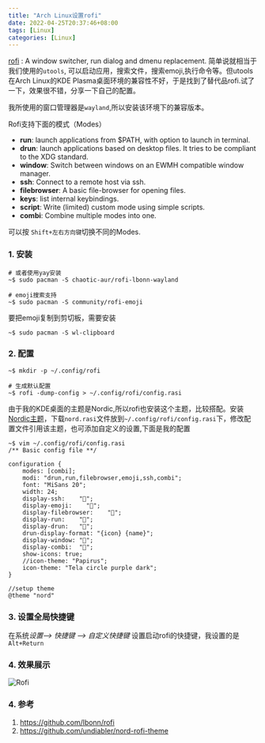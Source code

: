 ```yaml
---
title: "Arch Linux设置rofi"
date: 2022-04-25T20:37:46+08:00
tags: [Linux]
categories: [Linux]
---
```


[rofi](https://github.com/lbonn/rofi) : A window switcher, run dialog and dmenu replacement. 简单说就相当于我们使用的`utools`, 可以启动应用，搜索文件，搜索emoji,执行命令等。但utools在Arch Linux的KDE Plasma桌面环境的兼容性不好，于是找到了替代品rofi.试了一下，效果很不错，分享一下自己的配置。

<!--more-->

我所使用的窗口管理器是`wayland`,所以安装该环境下的兼容版本。

Rofi支持下面的模式（Modes）

- **run**: launch applications from $PATH, with option to launch in terminal.
- **drun**: launch applications based on desktop files. It tries to be compliant to the XDG standard.
- **window**: Switch between windows on an EWMH compatible window manager.
- **ssh**: Connect to a remote host via ssh.
- **filebrowser**: A basic file-browser for opening files.
- **keys**: list internal keybindings.
- **script**: Write (limited) custom mode using simple scripts.
- **combi**: Combine multiple modes into one.

可以按 `Shift+左右方向键`切换不同的Modes.

### 1. 安装

```shell
# 或者使用yay安装
~$ sudo pacman -S chaotic-aur/rofi-lbonn-wayland

# emoji搜索支持
~$ sudo pacman -S community/rofi-emoji
```

要把emoji复制到剪切板，需要安装

```shell
~$ sudo pacman -S wl-clipboard
```

### 2. 配置

```shell
~$ mkdir -p ~/.config/rofi

# 生成默认配置
~$ rofi -dump-config > ~/.config/rofi/config.rasi
```

由于我的KDE桌面的主题是Nordic,所以rofi也安装这个主题，比较搭配。安装[Nordic主题](https://github.com/undiabler/nord-rofi-theme)，下载`nord.rasi`文件放到`~/.config/rofi/config.rasi`下，修改配置文件引用该主题，也可添加自定义的设置,下面是我的配置

```shell
~$ vim ~/.config/rofi/config.rasi
/** Basic config file **/

configuration {
    modes: [combi];
    modi: "drun,run,filebrowser,emoji,ssh,combi";
    font: "MiSans 20";
    width: 24;
    display-ssh:    "";
    display-emoji:    "";
    display-filebrowser:    "";
    display-run:    "";
    display-drun:   "";
    drun-display-format: "{icon} {name}";
    display-window: "";
    display-combi:  "";
    show-icons: true;
    //icon-theme: "Papirus";
    icon-theme: "Tela circle purple dark";
}

//setup theme
@theme "nord"
```

### 3. 设置全局快捷键

在系统*设置–> 快捷键 –> 自定义快捷键* 设置启动rofi的快捷键，我设置的是`Alt+Return`

### 4. 效果展示

![Rofi](https://hugoblog-img-1251694304.cos.ap-guangzhou.myqcloud.com/blog/2022-04-25_21-09.png "Rofi")

### 4. 参考

1. <https://github.com/lbonn/rofi>
2. <https://github.com/undiabler/nord-rofi-theme>
